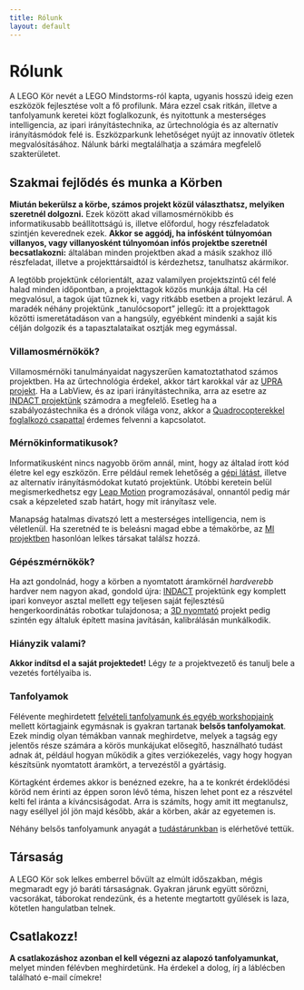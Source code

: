 ```yaml
---
title: Rólunk
layout: default
---
```

# Rólunk

A LEGO Kör nevét a LEGO Mindstorms-ról kapta, ugyanis hosszú ideig ezen eszközök fejlesztése volt a fő profilunk. Mára ezzel csak ritkán, illetve a tanfolyamunk keretei közt foglalkozunk, és nyitottunk a mesterséges intelligencia, az ipari irányítástechnika, az űrtechnológia és az alternatív irányításmódok felé is. Eszközparkunk lehetőséget nyújt az innovatív ötletek megvalósításához. Nálunk bárki megtalálhatja a számára megfelelő szakterületet.

## Szakmai fejlődés és munka a Körben

**Miután bekerülsz a körbe, számos projekt közül választhatsz, melyiken szeretnél dolgozni.** Ezek között akad villamosmérnökibb és informatikusabb beállítottságú is, illetve előfordul, hogy részfeladatok szintjén keverednek ezek. **Akkor se aggódj, ha infósként túlnyomóan villanyos, vagy villanyosként túlnyomóan infós projektbe szeretnél becsatlakozni:** általában minden projektben akad a másik szakhoz illő részfeladat, illetve a projekttársaidtól is kérdezhetsz, tanulhatsz akármikor.

A legtöbb projektünk célorientált, azaz valamilyen projektszintű cél felé halad minden időpontban, a projekttagok közös munkája által. Ha cél megvalósul, a tagok újat tűznek ki, vagy ritkább esetben a projekt lezárul. A maradék néhány projektünk „tanulócsoport” jellegű: itt a projekttagok közötti ismeretátadáson van a hangsúly, egyébként mindenki a saját kis célján dolgozik és a tapasztalataikat osztják meg egymással.

### Villamosmérnökök?

Villamosmérnöki tanulmányaidat nagyszerűen kamatoztathatod számos projektben. Ha az űrtechnológia érdekel, akkor tárt karokkal vár az [UPRA projekt](/projects/upra/). Ha a LabView, és az ipari irányítástechnika, arra az esetre az [INDACT projektünk](/projects/indact/) számodra a megfelelő. Esetleg ha a szabályozástechnika és a drónok világa vonz, akkor a [Quadrocopterekkel foglalkozó csapattal](/projects/quadrocopter) érdemes felvenni a kapcsolatot.

### Mérnökinformatikusok?

Informatikusként nincs nagyobb öröm annál, mint, hogy az általad írott kód életre kel egy eszközön. Erre például remek lehetőség a [gépi látást](/projects/gepi_latas/), illetve az alternatív irányításmódokat kutató projektünk. Utóbbi keretein belül megismerkedhetsz egy [Leap Motion](/projects/leap_motion/) programozásával, onnantól pedig már csak a képzeleted szab határt, hogy mit irányítasz vele.

Manapság hatalmas divatszó lett a mesterséges intelligencia, nem is véletlenül. Ha szeretnéd te is beleásni magad ebbe a témakörbe, az [MI projektben](/projects/mesterseges_intelligencia/) hasonlóan lelkes társakat találsz hozzá.

### Gépészmérnökök?

Ha azt gondolnád, hogy a körben a nyomtatott áramkörnél *hardverebb* hardver nem nagyon akad, gondold újra: [INDACT](/projects/indact/) projektünk egy komplett ipari konveyor asztal mellett egy teljesen saját fejlesztésű hengerkoordinátás robotkar tulajdonosa; a [3D nyomtató](/projects/3dnyomtato/) projekt pedig szintén egy általuk épített masina javításán, kalibrálásán munkálkodik.

### Hiányzik valami?

**Akkor indítsd el a saját projektedet!** Légy *te* a projektvezető és tanulj bele a vezetés fortélyaiba is.

### Tanfolyamok

Félévente meghirdetett [felvételi tanfolyamunk és egyéb workshopjaink](/tanfolyam/) mellett körtagjaink egymásnak is gyakran tartanak **belsős tanfolyamokat**. Ezek mindig olyan témákban vannak meghirdetve, melyek a tagság egy jelentős része számára a körös munkájukat elősegítő, használható tudást adnak át, például hogyan működik a gites verziókezelés, vagy hogy hogyan készítsünk nyomtatott áramkört, a tervezéstől a gyártásig.

Körtagként érdemes akkor is benézned ezekre, ha a te konkrét érdeklődési köröd nem érinti az éppen soron lévő téma, hiszen lehet pont ez a részvétel kelti fel iránta a kíváncsiságodat. Arra is számíts, hogy amit itt megtanulsz, nagy eséllyel jól jön majd később, akár a körben, akár az egyetemen is.

Néhány belsős tanfolyamunk anyagát a [tudástárunkban](/tudasbazis/) is elérhetővé tettük.

## Társaság

A LEGO Kör sok lelkes emberrel bővült az elmúlt időszakban, mégis megmaradt egy jó baráti társaságnak. Gyakran járunk együtt sörözni, vacsorákat, táborokat rendezünk, és a hetente megtartott gyűlések is laza, kötetlen hangulatban telnek.

## Csatlakozz!

**A csatlakozáshoz azonban el kell végezni az alapozó tanfolyamunkat,** melyet minden félévben meghirdetünk. Ha érdekel a dolog, írj a láblécben található e-mail címekre!
